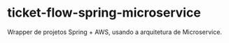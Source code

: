 # ticket-flow-spring-microservice
Wrapper de projetos Spring + AWS, usando a arquitetura de Microservice. 
